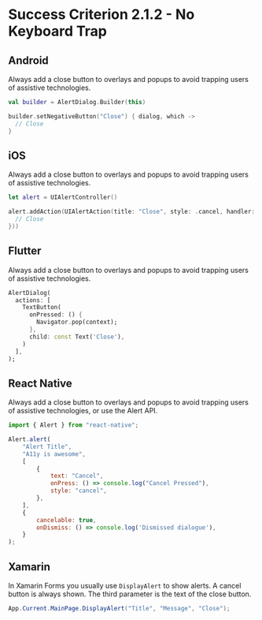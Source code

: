 # Success Criterion 2.1.2 - No Keyboard Trap

## Android

Always add a close button to overlays and popups to avoid trapping users of assistive technologies.

```kotlin
val builder = AlertDialog.Builder(this)

builder.setNegativeButton("Close") { dialog, which ->
  // Close
}
```

## iOS

Always add a close button to overlays and popups to avoid trapping users of assistive technologies.

```swift
let alert = UIAlertController()

alert.addAction(UIAlertAction(title: "Close", style: .cancel, handler: { action in
  // Close
}))
```

## Flutter

Always add a close button to overlays and popups to avoid trapping users of assistive technologies.

```dart
AlertDialog(
  actions: [
    TextButton(
      onPressed: () {
        Navigator.pop(context);
      },
      child: const Text('Close'),
    )
  ],
);
```

## React Native

Always add a close button to overlays and popups to avoid trapping users of assistive technologies, or use the Alert API. 

```jsx
import { Alert } from "react-native";

Alert.alert(
    "Alert Title",
    "A11y is awesome",
    [
        {
            text: "Cancel",
            onPress: () => console.log("Cancel Pressed"),
            style: "cancel",
        },
    ],
    {
        cancelable: true,
        onDismiss: () => console.log('Dismissed dialogue'),
    }
);
```

## Xamarin

In Xamarin Forms you usually use `DisplayAlert` to show alerts. A cancel button is always shown. The third parameter is the text of the close button.

```csharp
App.Current.MainPage.DisplayAlert("Title", "Message", "Close");
```
